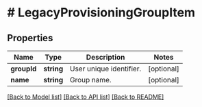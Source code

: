 # # LegacyProvisioningGroupItem

## Properties

Name | Type | Description | Notes
------------ | ------------- | ------------- | -------------
**groupId** | **string** | User unique identifier. | [optional]
**name** | **string** | Group name. | [optional]

[[Back to Model list]](../../README.md#models) [[Back to API list]](../../README.md#endpoints) [[Back to README]](../../README.md)
